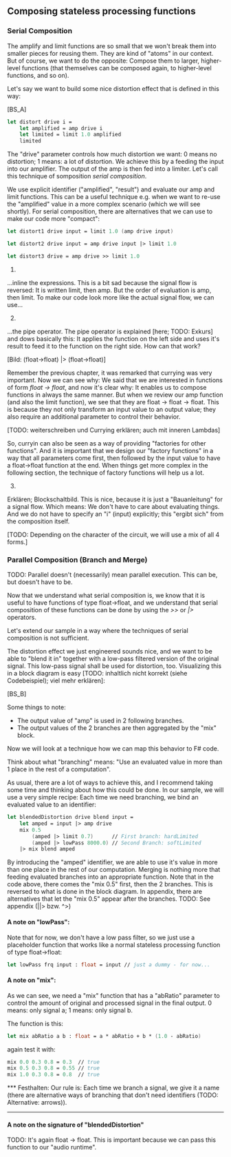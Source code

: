 
## Composing stateless processing functions

### Serial Composition

The amplify and limit functions are so small that we won't break them into smaller pieces for reusing them. They are kind of "atoms" in our context. But of course, we want to do the opposite: Compose them to larger, higher-level functions (that themselves can be composed again, to higher-level functions, and so on).

Let's say we want to build some nice distortion effect that is defined in this way:

[BS_A]

```fsharp
let distort drive i =
    let amplified = amp drive i
    let limited = limit 1.0 amplified
    limited
```

The "drive" parameter controls how much distortion we want: 0 means no distortion; 1 means: a lot of distortion. We achieve this by a feeding the input into our amplifier. The output of the amp is then fed into a limiter. Let's call this technique of somposition *serial composition*.

We use explicit identifier ("amplified", "result") and evaluate our amp and limit functions. This can be a useful technique e.g. when we want to re-use the "amplified" value in a more complex scenario (which we will see shortly). For serial composition, there are alternatives that we can use to make our code more "compact":

```fsharp
let distort1 drive input = limit 1.0 (amp drive input)

let distort2 drive input = amp drive input |> limit 1.0

let distort3 drive = amp drive >> limit 1.0
```

   
1)
...inline the expressions. This is a bit sad because the signal flow is reversed: It is written limit, then amp. But the order of evaluation is amp, then limit. To make our code look more like the actual signal flow, we can use...

2)
...the pipe operator. The pipe operator is explained [here; TODO: Exkurs] and dows basically this: It applies the function on the left side and uses it's result to feed it to the function on the right side. How can that work?

[Bild: (float->float) |> (float->float)]

Remember the previous chapter, it was remarked that currying was very important. Now we can see why: We said that we are interested in functions of form *float -> float*, and now it's clear why: It enables us to compose functions in always the same manner. But when we review our amp function (and also the limit function), we see that they are float -> float -> float. This is because they not only transform an input value to an output value; they also require an additional parameter to control their behavior.

[TODO: weiterschreiben und Currying erklären; auch mit inneren Lambdas]

So, curryin can also be seen as a way of providing "factories for other functions". And it is important that we design our "factory functions" in a way that all parameters come first, then followed by the input value to have a float->float function at the end. When things get more complex in the following section, the technique of factory functions will help us a lot.

3)
Erklären; Blockschaltbild. This is nice, because it is just a "Bauanleitung" for a signal flow. Which means: We don't have to care about evaluating things. And we do not have to specify an "i" (input) explicitly; this "ergibt sich" from the composition itself.

[TODO: Depending on the character of the circuit, we will use a mix of all 4 forms.]

### Parallel Composition (Branch and Merge)

TODO: Parallel doesn't (necessarily) mean parallel execution. This can be, but doesn't have to be.

Now that we understand what serial composition is, we know that it is useful to have functions of type float->float, and we understand that serial composition of these functions can be done by using the *>>* or *|>* operators.

Let's extend our sample in a way where the techniques of serial composition is not sufficient.

The distortion effect we just engineered sounds nice, and we want to be able to "blend it in" together with a low-pass filtered version of the original signal. This low-pass signal shall be used for distortion, too. Visualizing this in a block diagram is easy [TODO: inhaltlich nicht korrekt (siehe Codebeispiel); viel mehr erklären]:

[BS_B]

Some things to note:

* The output value of "amp" is used in 2 following branches.
* The output values of the 2 branches are then aggregated by the "mix" block.

Now we will look at a technique how we can map this behavior to F# code.

Think about what "branching" means: "Use an evaluated value in more than 1 place in the rest of a computation".

As usual, there are a lot of ways to achieve this, and I recommend taking some time and thinking about how this could be done. In our sample, we will use a very simple recipe: Each time we need branching, we bind an evaluated value to an identifier:

```fsharp
let blendedDistortion drive blend input =
    let amped = input |> amp drive
    mix 0.5
        (amped |> limit 0.7)      // First branch: hardLimited
        (amped |> lowPass 8000.0) // Second Branch: softLimited
    |> mix blend amped
```

By introducing the "amped" identifier, we are able to use it's value in more than one place in the rest of our computation. Merging is nothing more that feeding evaluated branches into an appropriate function. Note that in the code above, there comes the "mix 0.5" first, then the 2 branches. This is reversed to what is done in the block diagram. In appendix, there are alternatives that let the "mix 0.5" appear after the branches. TODO: See appendix (||> bzw. ^>)

#### A note on "lowPass":

Note that for now, we don't have a low pass filter, so we just use a placeholder function that works like a normal stateless processing function of type float->float:

```fsharp
let lowPass frq input : float = input // just a dummy - for now...
```

#### A note on "mix":

As we can see, we need a "mix" function that has a "abRatio" parameter to control the amount of original and processed signal in the final output. 0 means: only signal a; 1 means: only signal b.

The function is this:

```fsharp
let mix abRatio a b : float = a * abRatio + b * (1.0 - abRatio)
```

again test it with:

```fsharp
mix 0.0 0.3 0.8 = 0.3  // true
mix 0.5 0.3 0.8 = 0.55 // true
mix 1.0 0.3 0.8 = 0.8  // true
```
<!-- 
As we see, the function is not float->float anymore after all parameters have been applied; it is float->float->float. This is understandable because it needs 2 inputs instead of one. As a consequence, we cannot use "mix" as a processor for our audio runtime. But we can use it inside of a processor as an element in our computation:  -->

*** Festhalten:
Our rule is: Each time we branch a signal, we give it a name (there are alternative ways of branching that don't need identifiers (TODO: Alternative: arrows)).
***

#### A note on the signature of "blendedDistortion"
TODO: It's again float -> float. This is important because we can pass this function to our "audio runtime".

<!-- 
### Alternative notation

Since we will later deal with blocks that have access to global and local "state", let's have a look at another way of writing the "blendedDistortion" computation function. This might look unuseful for now, but having that technique in mind, we will be able to understand it's value later and build other helpful techniques upon it.

The idea is to view the computation from above with it's identifiers as *nested functions*. These functions can then be composed by a powerful "composition function" that is written for the domain it shall be used in. This composition function is called "bind", and we define bind (for now) like this:

```fsharp
let bind value rest = rest value // 'a -> ('a -> 'b) -> 'b

// with type annotations, bind looks like this:
let bind (value: 'a) (rest: 'a -> 'b) : 'b = rest value // 'a -> ('a -> 'b) -> 'b
```

"bind" is simple: It takes a value and a "rest" function. The value is then applied to that function - that's all.

(Note that it is possible to leave out all float type annotations, and we get a generalized version of the bind function).

With bind, we can re-write our "blendedDistortion" function in a way that looks more like function composition (that itself is - of course - not a benefit in general; it's just a metter of taste. The benefit is another one - as we will see...):

```fsharp
let blendedDistortion drive blend i =
    bind (highPass 8000.0 i) (fun hpFiltered ->
        bind (hpFiltered |> amp drive) (fun amped ->
            mix 0.5
                (amped |> limit 0.5) // hardLimited
                (amped |> limit 1.0) // softLimited
            |> mix blend hpFiltered
        )
    )
```

That looks not as good as the first version, so let's just change the indentation a little bit:

```fsharp
let blendedDistortion drive blend i =
    bind (highPass 8000.0 i) (fun hpFiltered ->
    bind (hpFiltered |> amp drive) (fun amped ->
    mix 0.5
        (amped |> limit 0.5) // hardLimited
        (amped |> limit 1.0) // softLimited
    |> mix blend hpFiltered
    ))
```

That's more clear: [TODO: Erklären; Wir brauchen kein let]

In F#, we can also define an infix operator for for "bind" to make our computation look even more clear:

```fsharp
let (>=>) = bind
let blendedDistortion drive blend i =
    highPass 8000.0 i >=> fun hpFiltered ->
    hpFiltered |> amp drive >=> fun amped ->
    mix 0.5
        (amped |> limit 0.5) // hardLimited
        (amped |> limit 1.0) // softLimited
    |> mix blend hpFiltered
```

TODO: Erklären:
Every time, a value has to be used more than once in the rest of the computation, we encode the rest of the computation as a "continuation" function with exactly one parameter. This function is composed with the "things that came before" with the "bind" (>=>) operator. We can then again use this technique _inside_ of a "rest" function, and again, and again, with each continuation function having access to the parameters all "rest" functions that enclose it. In other words: A nested "rest" function has access to _all values_ that are already bound to identifiers. This means that there is a data context built up that accumulates more values with each composition step that is accessible to the following parts in the computation.

Note: This way of composing functions is more powerful than the >> operator combines functions. >> builds a chain, where an element in the chain has access only to it's direct precessor; not to all precessors. There is no growing data context during the evaluation steps.

With "bind" in mind, we can revisit the block diagram of "blendedDistortion" that visualizes the pattern we just worked out:

[Bild_Schalenmodell]

Having identified a pattern for similar class of problems is a good thing. And it's getting even better because there are some benefits we haven't looked at so far and that will help a lot in other upcoming problems:

Benefit of having "bind":
    * Hook
    * Do things "behind the scenes"
    * We gain control over the execution that is performed (usually, this aspect is fully out of the programmer's control). 
    * Aspects usually are "mixed" in the code; here, we can separate them in different "layers". TODO: Layer-Bild

Benefit: Wir bekommen mehrere Dinge unter unsere Kontrolle: Evaluierung und ... and with this in mind, we can make one step further.
-->
